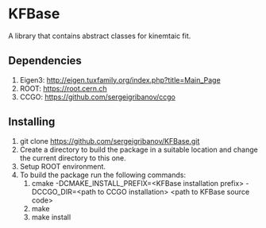 # KFBase

A library that contains abstract classes for kinemtaic fit.

## Dependencies

1. Eigen3: http://eigen.tuxfamily.org/index.php?title=Main_Page
2. ROOT: https://root.cern.ch
3. CCGO: https://github.com/sergeigribanov/ccgo

## Installing

1. git clone https://github.com/sergeigribanov/KFBase.git
2. Create a directory to build the package in a suitable location and change the current directory to this one.
3. Setup ROOT environment.
4. To build the package run the following commands: 
    1. cmake -DCMAKE_INSTALL_PREFIX=\<KFBase installation prefix\> -DCCGO_DIR=\<path to CCGO installation\> \<path to KFBase source code\>
    2. make
    3. make install
